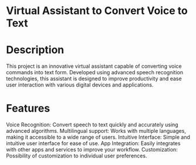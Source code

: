 # Virtual Assistant to Convert Voice to Text

# Description
This project is an innovative virtual assistant capable of converting voice commands into text form. Developed using advanced speech recognition technologies, this assistant is designed to improve productivity and ease user interaction with various digital devices and applications.

# Features
Voice Recognition: Convert speech to text quickly and accurately using advanced algorithms.
Multilingual support: Works with multiple languages, making it accessible to a wide range of users.
Intuitive Interface: Simple and intuitive user interface for ease of use.
App Integration: Easily integrates with other apps and services to improve your workflow.
Customization: Possibility of customization to individual user preferences.
